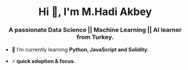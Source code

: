 <h1 align="center">Hi 👋, I'm M.Hadi Akbey</h1>
<h3 align="center">A passionate Data Science || Machine Learning || AI learner from Turkey.</h3>

- 🌱 I’m currently learning **Python, JavaScript and Solidity.**

- ⚡ **quick adoption & focus.**
